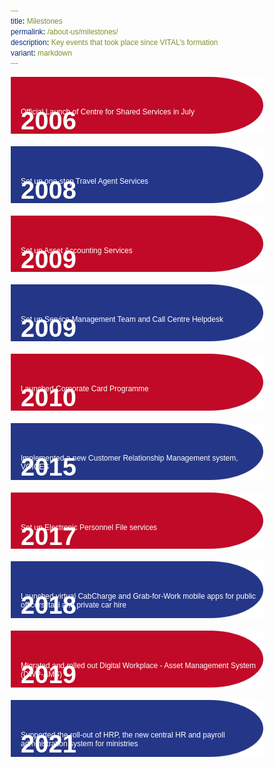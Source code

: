 ```yaml
---
title: Milestones
permalink: /about-us/milestones/
description: Key events that took place since VITAL’s formation
variant: markdown
---
```

<style>
	*{
	margin: 0;
	padding: 0;
	box-sizing: border-box;
	font-family: Arial, Helvetica, sans-serif;
	}
	
	.container{
	position: relative;
	text-align: left;
	}
	
	.top-left{
	position: absolute;
	top: 8px;
	left: 16px;
	color: white;
	font-size: 40px;
	}
	
	.text-box{
	position: absolute;
	top: 37px;
	left: 16px;
	color: white;
	font-size: 12px;
	}
</style>
<div class="container">
	<img src="/images/overview/RedShape.png">
	<div class="top-left"><p><b>2006</b></p></div>
	<div class="text-box"><p>Official Launch of Centre for Shared Services in July</p></div>
</div>&nbsp;
<div class="container">
	<img src="/images/overview/BlueShape.png">
	<div class="top-left"><p><b>2008</b></p></div>
	<div class="text-box"><p>Set up one-stop Travel Agent Services</p></div>
</div>&nbsp;
<div class="container">
	<img src="/images/overview/RedShape.png">
	<div class="top-left"><p><b>2009</b></p></div>
	<div class="text-box"><p>Set up Asset Accounting Services</p></div>
</div>&nbsp;
<div class="container">
	<img src="/images/overview/BlueShape.png">
	<div class="top-left"><p><b>2009</b></p></div>
	<div class="text-box"><p>Set up Service Management Team and Call Centre Helpdesk</p></div>
</div>&nbsp;
<div class="container">
	<img src="/images/overview/RedShape.png">
	<div class="top-left"><p><b>2010</b></p></div>
	<div class="text-box"><p>Launched Corporate Card Programme</p></div>
</div>&nbsp;
<div class="container">
	<img src="/images/overview/BlueShape.png">
	<div class="top-left"><p><b>2015</b></p></div>
	<div class="text-box"><p>Implemented a new Customer Relationship Management system, VOICES</p></div>
</div>&nbsp;
<div class="container">
	<img src="/images/overview/RedShape.png">
	<div class="top-left"><p><b>2017</b></p></div>
	<div class="text-box"><p>Set up Electronic Personnel File services</p></div>
</div>&nbsp;
<div class="container">
	<img src="/images/overview/BlueShape.png">
	<div class="top-left"><p><b>2018</b></p></div>
	<div class="text-box"><p>Launched virtual CabCharge and Grab-for-Work mobile apps for public officers' taxi and private car hire</p></div>
</div>&nbsp;
<div class="container">
	<img src="/images/overview/RedShape.png">
	<div class="top-left"><p><b>2019</b></p></div>
	<div class="text-box"><p>Migrated and rolled out Digital Workplace - Asset Management System (DWP-AMS)</p></div>
</div>&nbsp;
<div class="container">
	<img src="/images/overview/BlueShape.png">
	<div class="top-left"><p><b>2021</b></p></div>
	<div class="text-box"><p>Supported the roll-out of HRP, the new central HR and payroll administration system for ministries</p></div>
</div>&nbsp;